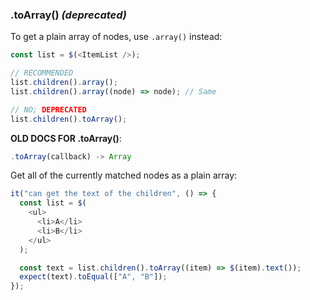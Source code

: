 ### .toArray() _(deprecated)_

To get a plain array of nodes, use `.array()` instead:

```js
const list = $(<ItemList />);

// RECOMMENDED
list.children().array();
list.children().array((node) => node); // Same

// NO; DEPRECATED
list.children().toArray();
```

**OLD DOCS FOR .toArray()**:

```js
.toArray(callback) -> Array
```

Get all of the currently matched nodes as a plain array:

```js
it("can get the text of the children", () => {
  const list = $(
    <ul>
      <li>A</li>
      <li>B</li>
    </ul>
  );

  const text = list.children().toArray((item) => $(item).text());
  expect(text).toEqual(["A", "B"]);
});
```
